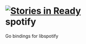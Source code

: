 [![Stories in Ready](http://badge.waffle.io/codegangsta/spotify.png)](http://waffle.io/codegangsta/spotify)  
spotify
=======

Go bindings for libspotify

